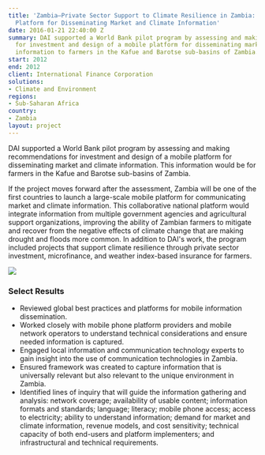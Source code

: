 ```yaml
---
title: 'Zambia—Private Sector Support to Climate Resilience in Zambia: Mobile Phone
  Platform for Disseminating Market and Climate Information'
date: 2016-01-21 22:40:00 Z
summary: DAI supported a World Bank pilot program by assessing and making recommendations
  for investment and design of a mobile platform for disseminating market and climate
  information to farmers in the Kafue and Barotse sub-basins of Zambia.
start: 2012
end: 2012
client: International Finance Corporation
solutions:
- Climate and Environment
regions:
- Sub-Saharan Africa
country:
- Zambia
layout: project
---
```


DAI supported a World Bank pilot program by assessing and making recommendations for investment and design of a mobile platform for disseminating market and climate information. This information would be for farmers in the Kafue and Barotse sub-basins of Zambia.

If the project moves forward after the assessment, Zambia will be one of the first countries to launch a large-scale mobile platform for communicating market and climate information. This collaborative national platform would integrate information from multiple government agencies and agricultural support organizations, improving the ability of Zambian farmers to mitigate and recover from the negative effects of climate change that are making drought and floods more common. In addition to DAI's work, the program included projects that support climate resilience through private sector investment, microfinance, and weather index-based insurance for farmers.

![][1]

### Select Results

* Reviewed global best practices and platforms for mobile information dissemination.
* Worked closely with mobile phone platform providers and mobile network operators to understand technical considerations and ensure needed information is captured.
* Engaged local information and communication technology experts to gain insight into the use of communication technologies in Zambia.
* Ensured framework was created to capture information that is universally relevant but also relevant to the unique environment in Zambia.
* Identified lines of inquiry that will guide the information gathering and analysis: network coverage; availability of usable content; information formats and standards; language; literacy; mobile phone access; access to electricity; ability to understand information; demand for market and climate information, revenue models, and cost sensitivity; technical capacity of both end-users and platform implementers; and infrastructural and technical requirements.

[1]: https://assetify-dai.com/projects/ZambiaIFC.jpg
